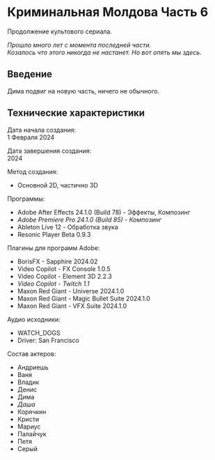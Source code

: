 # Криминальная Молдова Часть 6

Продолжение культового сериала.

_Прошло много лет с момента последней части._  
_Козалось что этого никогда не настанет. Но вот опять мы здесь._

## Введение 

Дима подвиг на новую часть, ничего не обычного.

## Технические характеристики

Дата начала создания:  
1 Февраля 2024

Дата завершения создания:  
2024

Метод создания:  
- Основной 2D, частично 3D

Программы:  
- Adobe After Effects 24.1.0 (Build 78) - Эффекты, Композинг  
- _Adobe Premiere Pro 24.1.0 (Build 85) - Композинг_  
- Ableton Live 12 - Обработка звука  
- Resonic Player Beta 0.9.3

Плагины для программ Adobe:  
- BorisFX - Sapphire 2024.02  
- Video Copilot - FX Console 1.0.5  
- Video Copilot - Element 3D 2.2.3  
- _Video Copilot - Twitch 1.1_  
- Maxon Red Giant - Universe 2024.1.0  
- Maxon Red Giant - Magic Bullet Suite 2024.1.0  
- Maxon Red Giant - VFX Suite 2024.1.0

Аудио исходники:  
- WATCH_DOGS  
- Driver: San Francisco

Состав актеров:  
- Андриешь  
- Ваня  
- Владик  
- Денис  
- Дима  
- _Даша_  
- Корячкин  
- Кристи  
- Мариус  
- Палайчук  
- Петя  
- Серый